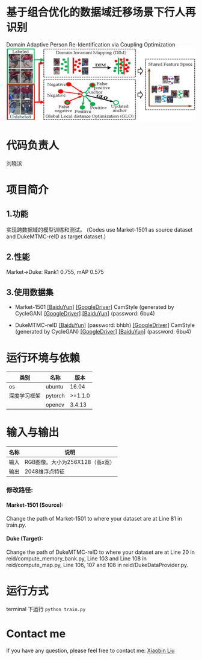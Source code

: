 # 基于组合优化的数据域迁移场景下行人再识别
Domain Adaptive Person Re-Identification via Coupling Optimization
![](intro.jpg)

# 代码负责人
刘晓滨
# 项目简介
## 1.功能
实现跨数据域的模型训练和测试。 (Codes use Market-1501 as source dataset and DukeMTMC-reID as target dataset.)
## 2.性能
Market->Duke: Rank1 0.755, mAP 0.575
## 3.使用数据集

   - Market-1501 [[BaiduYun]](http://pan.baidu.com/s/1ntIi2Op) [[GoogleDriver]](https://drive.google.com/file/d/0B8-rUzbwVRk0c054eEozWG9COHM/view?usp=sharing) CamStyle (generated by CycleGAN) [[GoogleDriver]](https://drive.google.com/open?id=1klY3nBS2sD4pxcyUbSlhtfTk9ButMNW1) [[BaiduYun]](https://pan.baidu.com/s/1NHv1UfI9bKo1XrDx8g70ow) (password: 6bu4)
   
   - DukeMTMC-reID [[BaiduYun]](https://pan.baidu.com/s/1jS0XM7Var5nQGcbf9xUztw) (password: bhbh) [[GoogleDriver]](https://drive.google.com/open?id=1jjE85dRCMOgRtvJ5RQV9-Afs-2_5dY3O) CamStyle (generated by CycleGAN) [[GoogleDriver]](https://drive.google.com/open?id=1tNc-7C3mpSFa_xOti2PmUVXTEiqmJlUI) [[BaiduYun]](https://pan.baidu.com/s/1NHv1UfI9bKo1XrDx8g70ow) (password: 6bu4)
# 运行环境与依赖
|类别|名称|版本|
|-----|-----|-----|
|os|ubuntu|16.04|
|深度学习框架|pytorch|>=1.1.0|
||opencv|3.4.13|

# 输入与输出
|名称|说明|
|-----|-----|
|输入|RGB图像。大小为256X128（高x宽）|
|输出|2048维浮点特征|

### 修改路径:
#### Market-1501 (Source):
Change the path of Market-1501 to where your dataset are at Line 81 in train.py.


#### Duke (Target):
Change the path of DukeMTMC-reID to where your dataset are at Line 20 in reid/compute_memory_bank.py, Line 103 and Line 108 in reid/compute_map.py, Line 106, 107 and 108 in reid/DukeDataProvider.py.

# 运行方式
terminal 下运行 ``` python train.py ``` 


# Contact me

If you have any question, please feel free to contact me: [Xiaobin Liu](http://liu-xb.github.io)
 
